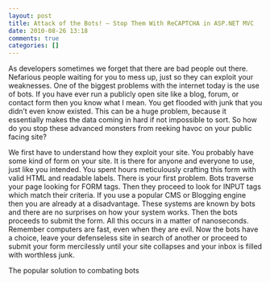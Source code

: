 ```yaml
---
layout: post
title: Attack of the Bots! – Stop Them With ReCAPTCHA in ASP.NET MVC
date: 2010-08-26 13:18
comments: true
categories: []
---
```

<p>As developers sometimes we forget that there are bad people out there. Nefarious people waiting for you to mess up, just so they can exploit your weaknesses. One of the biggest problems with the internet <img alt="" align="right" src="http://blog.taragana.com/wp-content/uploads/2009/02/robots_narrowweb__300x3450.jpg" />today is the use of bots. If you have ever run a publicly open site like a blog, forum, or contact form then you know what I mean. You get flooded with junk that you didn’t even know existed. This can be a huge problem, because it essentially makes the data coming in hard if not impossible to sort. So how do you stop these advanced monsters from reeking havoc on your public facing site?</p>  <p>We first have to understand how they exploit your site. You probably have some kind of form on your site. It is there for anyone and everyone to use, just like you intended. You spent hours meticulously crafting this form with valid HTML and readable labels. There is your first problem. Bots traverse your page looking for FORM tags. Then they proceed to look for INPUT tags which match their criteria. If you use a popular CMS or Blogging engine then you are already at a disadvantage. These systems are known by bots and there are no surprises on how your system works. Then the bots proceeds to submit the form. All this occurs in a matter of nanoseconds. Remember computers are fast, even when they are evil. Now the bots have a choice, leave your defenseless site in search of another or proceed to submit your form mercilessly until your site collapses and your inbox is filled with worthless junk.</p>  <p>The popular solution to combating bots
